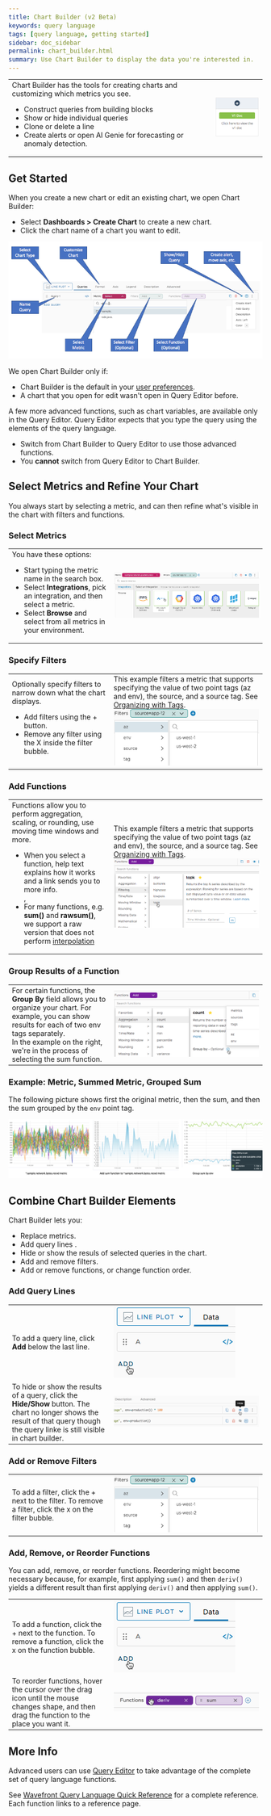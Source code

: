 ```yaml
---
title: Chart Builder (v2 Beta)
keywords: query language
tags: [query language, getting started]
sidebar: doc_sidebar
permalink: chart_builder.html
summary: Use Chart Builder to display the data you're interested in.
---
```


<table style="width: 100%;">
<tbody>
<tr>
<td width="80%">Chart Builder has the tools for creating charts and customizing which metrics you see.
<ul>
<li>Construct queries from building blocks</li>
<li>Show or hide individual queries</li>
<li>Clone or delete a line</li>
<li>Create alerts or open AI Genie for forecasting or anomaly detection. </li></ul></td>
<td width="20%"><a href="query_language_query_builder.html"><img src="/images/classic_button.png" alt="click here for the classic doc"/></a></td>
</tr>
</tbody>
</table>


## Get Started

When you create a new chart or edit an existing chart, we open Chart Builder:

* Select **Dashboards > Create Chart** to create a new chart.
* Click the chart name of a chart you want to edit.

![query builder tasks](images/query_builder_collage.png)

We open Chart Builder only if:
* Chart Builder is the default in your [user preferences](users_account_managing.html).
* A chart that you open for edit wasn't open in Query Editor before.

A few more advanced functions, such as chart variables, are available only in the Query Editor. Query Editor expects that you type the query using the elements of the query language.

* Switch from Chart Builder to Query Editor to use those advanced functions.
* You **cannot** switch from Query Editor to Chart Builder.

## Select Metrics and Refine Your Chart

You always start by selecting a metric, and can then refine what's visible in the chart with filters and functions.

### Select Metrics

<table style="width: 100%;">
<tbody>
<tr>
<td width="40%">You have these options:
<ul>
<li>Start typing the metric name in the search box.</li>
<li>Select <strong>Integrations</strong>, pick an integration, and then select a metric. </li>
<li>Select <strong>Browse</strong> and select from all metrics in your environment. </li></ul></td>
<td width="60%"><img src="/images/v2_add_metric.png" alt="add a metric"></td>
</tr>
</tbody>
</table>

### Specify Filters

<table style="width: 100%;">
<tbody>
<tr>
<td width="40%">Optionally specify filters to narrow down what the chart displays.
<ul><li>Add filters using the + button.</li>
<li>Remove any filter using the X inside the filter bubble.</li></ul> </td>
<td width="60%">This example filters a metric that supports specifying the value of two point tags (az and env), the source, and a source tag. See <a href="tags_overview.html">Organizing with Tags</a>.<br>
<img src="/images/v2_add_filter.png" alt="add a filter"></td>
</tr>
</tbody>
</table>

### Add Functions

<table style="width: 100%;">
<tbody>
<tr>
<td width="40%">Functions allow you to perform aggregation, scaling, or rounding, use moving time windows and more.
<ul><li>When you select a function, help text explains how it works and a link sends you to more info.</li>,
<li>For many functions, e.g. <strong>sum()</strong> and <strong>rawsum()</strong>, we support a raw version that does not perform <a href="query_language_aggregate_functions.html">interpolation</a></li></ul> </td>
<td width="60%">This example filters a metric that supports specifying the value of two point tags (az and env), the source, and a source tag. See <a href="tags_overview.html">Organizing with Tags</a>.<br>
<img src="/images/v2_add_functions.png" alt="add a filter"></td>
</tr>
</tbody>
</table>

### Group Results of a Function

<table style="width: 100%;">
<tbody>
<tr>
<td width="40%">
For certain functions, the <strong>Group By</strong> field allows you to organize your chart. For example, you can show results for each of two env tags separately.<br>
In the example on the right, we're in the process of selecting the sum function.<br>  </td>
<td width="60%">
<img src="/images/v2_group_by.png" alt="use group by"></td>
</tr>
</tbody>
</table>

### Example: Metric, Summed Metric, Grouped Sum

The following picture shows first the original metric, then the sum, and then the sum grouped by the `env` point tag.
<!---Review comment: You may want to crop those off the bottom, or add a head above each of the three screenshots to make it more clear.--->

![query builder results](images/query_builder_results.png)

## Combine Chart Builder Elements

Chart Builder lets you:
* Replace metrics.
* Add query lines .
* Hide or show the resuls of selected queries in the chart.
* Add and remove filters.
* Add or remove functions, or change function order.

### Add Query Lines

<table style="width: 100%;">
<tbody>
<tr>
<td width="40%">To add a query line, click <strong>Add</strong> below the last line.  </td>
<td width="60%">
<img src="/images/add_chart_line.png" alt="add a query line"></td>
</tr>
<tr>
<td width="40%">To hide or show the results of a query, click the <strong>Hide/Show</strong> button. The chart no longer shows the result of that query though the query linke is still visible in chart builder.</td>
<td width="60%">
<img src="/images/v2_hide_show.png" alt="show/hide button"></td>
</tr>
</tbody>
</table>

### Add or Remove Filters

<table style="width: 100%;">
<tbody>
<tr>
<td width="40%">To add a filter, click the + next to the filter. To remove a filter, click the x on the filter bubble. </td>
<td width="60%">
<img src="/images/v2_add_filter.png" alt="show/hide button"></td>
</tr>
</tbody>
</table>

### Add, Remove, or Reorder Functions

You can add, remove, or reorder functions. Reordering might become necessary because, for example, first applying `sum()` and then `deriv()` yields a different result than first applying `deriv()` and then applying `sum()`.

<table style="width: 100%;">
<tbody>
<tr>
<td width="40%">To add a function, click the + next to the function. To remove a function, click the x on the function bubble.   </td>
<td width="60%">
<img src="/images/add_chart_line.png" alt="add a chart line"></td>
</tr>
<tr>
<td width="40%">To reorder functions, hover the cursor over the drag icon until the mouse changes shape, and then drag the function to the place you want it. </td>
<td width="60%">
<img src="/images/v2_reorder_functions.png" alt="reorder functions"></td>
</tr>
</tbody>
</table>



## More Info

Advanced users can use [Query Editor](query_editor.html) to take advantage of the complete set of query language functions. 

See [Wavefront Query Language Quick Reference](query_language_reference.html) for a complete reference. Each function links to a reference page.
